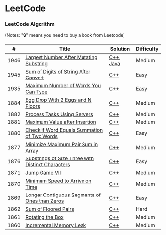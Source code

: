 LeetCode
========

### LeetCode Algorithm

(Notes: "🔒" means you need to buy a book from Leetcode)


| # | Title | Solution | Difficulty |
|---| ----- | -------- | ---------- |
|1946|[Largest Number After Mutating Substring](https://leetcode.com/problems/largest-number-after-mutating-substring/) | [C++](./algorithms/cpp/largestNumberAfterMutatingSubstring/LargestNumberAfterMutatingSubstring.cpp), [Java](./algorithms/java/src/LargestNumberAfterMutatingSubtring/largestNumberAfterMutatingSubstring.java)|Medium|
|1945|[Sum of Digits of String After Convert](https://leetcode.com/problems/sum-of-digits-of-string-after-convert/) | [C++](./algorithms/cpp/leetcode/sumOfDigitsOfStringAfterConvert/SumOfDigitsOfStringAfterConvert.cpp)|Easy|
|1935|[Maximum Number of Words You Can Type](https://leetcode.com/problems/maximum-number-of-words-you-can-type/) | [C++](./algorithms/cpp/maximumNumberOfWordsYouCanType/MaximumNumberOfWordsYouCanType.cpp)|Easy|
|1884|[Egg Drop With 2 Eggs and N Floors](https://leetcode.com/problems/egg-drop-with-2-eggs-and-n-floors/) | [C++](./algorithms/cpp/eggDropWith2EggsAndNFloors/EggDropWith2EggsAndNFloors.cpp)|Medium|
|1882|[Process Tasks Using Servers](https://leetcode.com/problems/process-tasks-using-servers/) | [C++](./algorithms/cpp/processTasksUsingServers/ProcessTasksUsingServers.cpp)|Medium|
|1881|[Maximum Value after Insertion](https://leetcode.com/problems/maximum-value-after-insertion/) | [C++](./algorithms/cpp/maximumValueAfterInsertion/MaximumValueAfterInsertion.cpp)|Medium|
|1880|[Check if Word Equals Summation of Two Words](https://leetcode.com/problems/check-if-word-equals-summation-of-two-words/) | [C++](./algorithms/cpp/checkIfWordEqualsSummationOfTwoWords/CheckIfWordEqualsSummationOfTwoWords.cpp)|Easy|
|1877|[Minimize Maximum Pair Sum in Array](https://leetcode.com/problems/minimize-maximum-pair-sum-in-array/) | [C++](./algorithms/cpp/minimizeMaximumPairSumInArray/MinimizeMaximumPairSumInArray.cpp)|Medium|
|1876|[Substrings of Size Three with Distinct Characters](https://leetcode.com/problems/substrings-of-size-three-with-distinct-characters/submissions/) | [C++](./algorithms/cpp/substringsOfSizeThreeWithDistinctCharacters/SubstringsOfSizeThreeWithDistinctCharacters.cpp)|Easy|
|1871|[Jump Game VII](https://leetcode.com/problems/jump-game-vii/) | [C++](./algorithms/cpp/jumpGame/jumpGame.VII.cpp)|Medium|
|1870|[Minimum Speed to Arrive on Time](https://leetcode.com/problems/minimum-speed-to-arrive-on-time/) | [C++](./algorithms/cpp/minimumSpeedToArriveOnTime/MinimumSpeedToArriveOnTime.cpp)|Medium|
|1869|[Longer Contiguous Segments of Ones than Zeros](https://leetcode.com/problems/longer-contiguous-segments-of-ones-than-zeros/) | [C++](./algorithms/cpp/longerContiguousSegmentsOfOnesThanZeros/LongerContiguousSegmentsOfOnesThanZeros.cpp)|Easy|
|1862|[Sum of Floored Pairs](https://leetcode.com/problems/sum-of-floored-pairs/) | [C++](./algorithms/cpp/sumOfFlooredPairs/SumOfFlooredPairs.cpp)|Hard|
|1861|[Rotating the Box](https://leetcode.com/problems/rotating-the-box/) | [C++](./algorithms/cpp/rotatingTheBox/RotatingTheBox.cpp)|Medium|
|1860|[Incremental Memory Leak](https://leetcode.com/problems/incremental-memory-leak/) | [C++](./algorithms/cpp/incrementalMemoryLeak/IncrementalMemoryLeak.cpp)|Medium|

